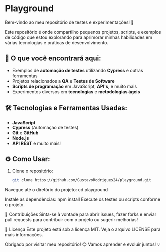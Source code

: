 # Playground

Bem-vindo ao meu repositório de testes e experimentações! 🚀

Este repositório é onde compartilho pequenos projetos, scripts, e exemplos de código que estou explorando para aprimorar minhas habilidades em várias tecnologias e práticas de desenvolvimento.

## 🚀 O que você encontrará aqui:

- Exemplos de **automação de testes** utilizando **Cypress** e outras ferramentas
- Projetos relacionados a **QA** e **Testes de Software**
- **Scripts de programação** em JavaScript, **API's**, e muito mais
- Experimentos diversos em **tecnologias** e **metodologias ágeis**

## 🛠️ Tecnologias e Ferramentas Usadas:

- **JavaScript**
- **Cypress** (Automação de testes)
- **Git** e **GitHub**
- **Node.js**
- **API REST** e muito mais!

## ⚙️ Como Usar:

1. Clone o repositório:
   ```bash
   git clone https://github.com/GustavoRodrigues24/playground.git
   
Navegue até o diretório do projeto:
cd playground

Instale as dependências:
npm install
Execute os testes ou scripts conforme o projeto.

💬 Contribuições
Sinta-se à vontade para abrir issues, fazer forks e enviar pull requests para contribuir com o projeto ou sugerir melhorias!

📄 Licença
Este projeto está sob a licença MIT. Veja o arquivo LICENSE para mais informações.

Obrigado por visitar meu repositório! 😊 Vamos aprender e evoluir juntos! 💡


